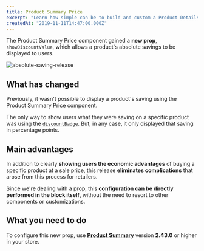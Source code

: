 ```yaml
---
title: Product Summary Price
excerpt: "Learn how simple can be to build and custom a Product Details Page with our flexible components."
createdAt: "2019-11-11T14:47:00.000Z"
---
```


The Product Summary Price component gained a **new prop**, `showDiscountValue`, which allows a product's absolute savings to be displayed to users. 

![absolute-saving-release](https://user-images.githubusercontent.com/52087100/68611939-13177300-049a-11ea-8601-8191fca590fb.png)

## What has changed

Previously, it wasn't possible to display a product's saving using the Product Summary Price component.

The only way to show users what they were saving on a specific product was using the [`discountBadge`](https://vtex.io/docs/components/product-related/vtex.store-components/discount-badge). But, in any case, it only displayed that saving in percentage points.

## Main advantages 

In addition to clearly **showing users the economic advantages** of buying a specific product at a sale price, this release **eliminates complications** that arose from this process for retailers. 

Since we're dealing with a prop, this **configuration can be directly performed in the block itself**, without the need to resort to other components or customizations.  

## What you need to do

To configure this new prop, use [**Product Summary**](https://vtex.io/docs/app/vtex.product-summary) version **2.43.0** or higher in your store.
